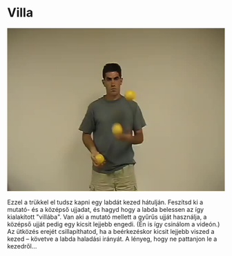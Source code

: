 # Villa

![forkcatch](/site/videos/poster/forkcatch.jpg)

Ezzel a trükkel el tudsz kapni egy labdát kezed hátulján. Feszítsd ki a mutató- és a középső ujjadat, és hagyd hogy a labda belessen az így kialakított "villába". Van aki a mutató mellett a gyűrűs ujját használja, a középső ujját pedig egy kicsit lejjebb engedi. (Én is így csinálom a videón.) Az ütközés erejét csillapíthatod, ha a beérkezéskor kicsit lejjebb viszed a kezed – követve a labda haladási irányát. A lényeg, hogy ne pattanjon le a kezedről…


